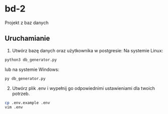 # bd-2
Projekt z baz danych


## Uruchamianie
1. Utwórz bazę danych oraz użytkownika w postgresie:
Na systemie Linux:
```bash
python3 db_generator.py
```
lub na systemie Windows:
```bat
py db_generator.py
```

2. Utwórz plik .env i wypełnij go odpowiednimi ustawieniami dla twoich potrzeb.
```bash
cp .env.example .env
vim .env
```

